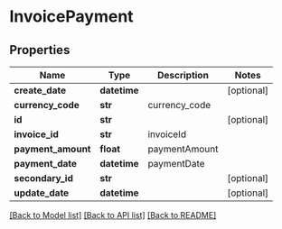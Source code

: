 # InvoicePayment

## Properties
Name | Type | Description | Notes
------------ | ------------- | ------------- | -------------
**create_date** | **datetime** |  | [optional] 
**currency_code** | **str** | currency_code | 
**id** | **str** |  | [optional] 
**invoice_id** | **str** | invoiceId | 
**payment_amount** | **float** | paymentAmount | 
**payment_date** | **datetime** | paymentDate | 
**secondary_id** | **str** |  | [optional] 
**update_date** | **datetime** |  | [optional] 

[[Back to Model list]](../README.md#documentation-for-models) [[Back to API list]](../README.md#documentation-for-api-endpoints) [[Back to README]](../README.md)


